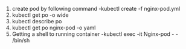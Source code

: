 1. create pod by following command
    -kubectl create -f nginx-pod.yml
2. kubectl get po -o wide
3. kubectl describe po
4. kubectl get po nginx-pod -o yaml
5. Getting a shell to running container
    -kubectl exec -it Nginx-pod  - -  /bin/sh

